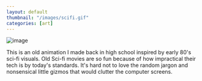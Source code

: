 ```yaml
---
layout: default
thumbnail: "/images/scifi.gif"
categories: [art]
---
```


![image](/images/scifi.gif)

This is an old animation I made back in high school inspired by early 80's sci-fi visuals.
Old Sci-fi movies are so fun because of how impractical their tech is by today's standards.
It's hard not to love the random jargon and nonsensical little gizmos that would clutter the computer screens.
